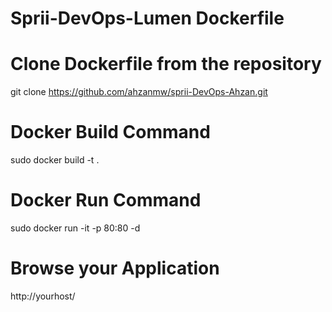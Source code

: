 # Sprii-DevOps-Lumen Dockerfile

# Clone Dockerfile from the repository

  git clone https://github.com/ahzanmw/sprii-DevOps-Ahzan.git

# Docker Build Command

  sudo docker build -t <yourImagename> .

# Docker Run Command

  sudo docker run -it -p 80:80 -d <yourImagename>

# Browse your Application
  http://yourhost/
